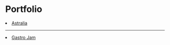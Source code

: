 # Portfolio

<li><a href = "https://github.com/MarcoBalletta/Astralia">Astralia</a></li>


----------------------------------------------------------------------------------------------------------------------------------------------------------

<li><a href = "https://github.com/MarcoBalletta/Gastro-Jam">Gastro Jam</a></li>

